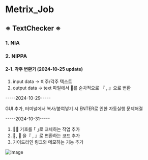 # Metrix_Job
## ※ TextChecker ※
### 1. NIA

### 2. NIPPA
#### 2-1. 각주 변환기 (2024-10-25 update)
1. input data -> 미주/각주 텍스트
2. output data -> text 파일에서 를 순차적으로 『 , 』으로 변환

-----2024-10-29-----

GUI 추가, 터미널에서 복사/붙여넣기 시 ENTER로 인한 자동실행 문제해결

-----2024-10-31-----

1.  기호를 ｢ ｣로 교체하는 작업 추가
2. 󰡔, 󰡕 을『 , 』로 변환하는 코드 추가
3. 가이드라인 링크와 메모하는 기능 추가


![image](https://github.com/user-attachments/assets/924a8395-bae4-439e-991b-c842df4fa002)
